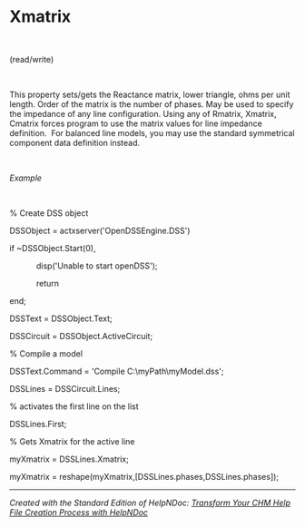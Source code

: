 # Xmatrix

&nbsp;

(read/write)

&nbsp;

This property sets/gets the Reactance matrix, lower triangle, ohms per unit length. Order of the matrix is the number of phases. May be used to specify the impedance of any line configuration. Using any of Rmatrix, Xmatrix, Cmatrix forces program to use the matrix values for line impedance definition.&nbsp; For balanced line models, you may use the standard symmetrical component data definition instead.

&nbsp;

*Example*

&nbsp;

% Create DSS object

DSSObject = actxserver('OpenDSSEngine.DSS')

if ~DSSObject.Start(0),

&nbsp; &nbsp; &nbsp; &nbsp; &nbsp; &nbsp; disp('Unable to start openDSS');

&nbsp; &nbsp; &nbsp; &nbsp; &nbsp; &nbsp; return

end;

DSSText = DSSObject.Text;

DSSCircuit = DSSObject.ActiveCircuit;

% Compile a model &nbsp; &nbsp;

DSSText.Command = 'Compile C:\\myPath\\myModel.dss';

DSSLines = DSSCircuit.Lines;

% activates the first line on the list

DSSLines.First;

% Gets Xmatrix for the active line

myXmatrix = DSSLines.Xmatrix;

myXmatrix = reshape(myXmatrix,\[DSSLines.phases,DSSLines.phases\]);

***
_Created with the Standard Edition of HelpNDoc: [Transform Your CHM Help File Creation Process with HelpNDoc](<https://www.helpndoc.com/feature-tour/create-chm-help-files/>)_
